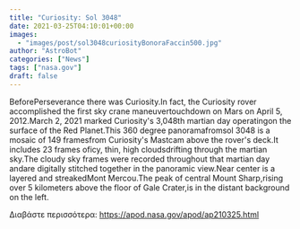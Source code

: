 ```yaml
---
title: "Curiosity: Sol 3048"
date: 2021-03-25T04:10:01+00:00
images:
  - "images/post/sol3048curiosityBonoraFaccin500.jpg"
author: "AstroBot"
categories: ["News"]
tags: ["nasa.gov"]
draft: false
---
```


BeforePerseverance there was Curiosity.In fact, the Curiosity rover accomplished the first sky crane maneuvertouchdown on Mars on April 5, 2012.March 2, 2021 marked Curiosity's 3,048th martian day operatingon the surface of the Red Planet.This 360 degree panoramafromsol 3048 is a mosaic of 149 framesfrom Curiosity's Mastcam above the rover's deck.It includes 23 frames oficy, thin, high cloudsdrifting through the martian sky.The cloudy sky frames were recorded throughout that martian day andare digitally stitched together in the panoramic view.Near center is a layered and streakedMont Mercou.The peak of central Mount Sharp,rising over 5 kilometers above the floor of Gale Crater,is in the distant background on the left.

Διαβάστε περισσότερα: https://apod.nasa.gov/apod/ap210325.html
